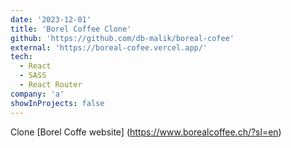 ```yaml
---
date: '2023-12-01'
title: 'Borel Coffee Clone'
github: 'https://github.com/db-malik/boreal-cofee'
external: 'https://boreal-cofee.vercel.app/'
tech:
  - React
  - SASS
  - React Router
company: 'a'
showInProjects: false
---
```


Clone [Borel Coffe website] (https://www.borealcoffee.ch/?sl=en)
